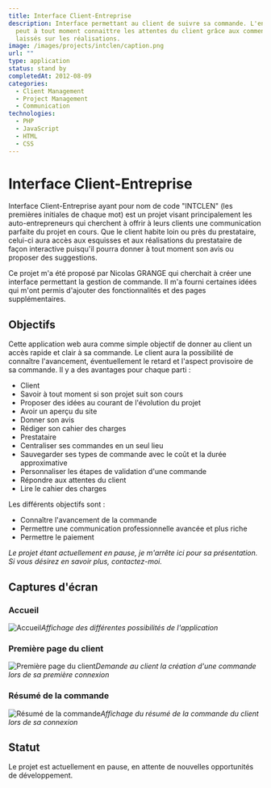 ```yaml
---
title: Interface Client-Entreprise
description: Interface permettant au client de suivre sa commande. L'entreprise
  peut à tout moment connaittre les attentes du client grâce aux commentaires
  laissés sur les réalisations.
image: /images/projects/intclen/caption.png
url: ""
type: application
status: stand by
completedAt: 2012-08-09
categories:
  - Client Management
  - Project Management
  - Communication
technologies:
  - PHP
  - JavaScript
  - HTML
  - CSS
---
```


# Interface Client-Entreprise

Interface Client-Entreprise ayant pour nom de code "INTCLEN" (les premières initiales de chaque mot) est un projet visant principalement les auto-entrepreneurs qui cherchent à offrir à leurs clients une communication parfaite du projet en cours. Que le client habite loin ou près du prestataire, celui-ci aura accès aux esquisses et aux réalisations du prestataire de façon interactive puisqu'il pourra donner à tout moment son avis ou proposer des suggestions.

<!-- more -->

Ce projet m'a été proposé par Nicolas GRANGE qui cherchait à créer une interface permettant la gestion de commande. Il m'a fourni certaines idées qui m'ont permis d'ajouter des fonctionnalités et des pages supplémentaires.

## Objectifs

Cette application web aura comme simple objectif de donner au client un accès rapide et clair à sa commande. Le client aura la possibilité de connaître l'avancement, éventuellement le retard et l'aspect provisoire de sa commande.
Il y a des avantages pour chaque parti :

- Client
- Savoir à tout moment si son projet suit son cours
- Proposer des idées au courant de l'évolution du projet
- Avoir un aperçu du site
- Donner son avis
- Rédiger son cahier des charges
- Prestataire
- Centraliser ses commandes en un seul lieu
- Sauvegarder ses types de commande avec le coût et la durée approximative
- Personnaliser les étapes de validation d'une commande
- Répondre aux attentes du client
- Lire le cahier des charges

Les différents objectifs sont :

- Connaître l'avancement de la commande
- Permettre une communication professionnelle avancée et plus riche
- Permettre le paiement

*Le projet étant actuellement en pause, je m'arrête ici pour sa présentation. Si vous désirez en savoir plus, contactez-moi.*

## Captures d'écran

### Accueil

![Accueil](/images/projects/intclen/intclen-accueil.jpg)*Affichage des différentes possibilités de l'application*

### Première page du client

![Première page du client](/images/projects/intclen/intclen-accueilcommande.jpg)*Demande au client la création d'une commande lors de sa première connexion*

### Résumé de la commande

![Résumé de la commande](/images/projects/intclen/intclen-commande.jpg)*Affichage du résumé de la commande du client lors de sa connexion*

## Statut

Le projet est actuellement en pause, en attente de nouvelles opportunités de développement.
